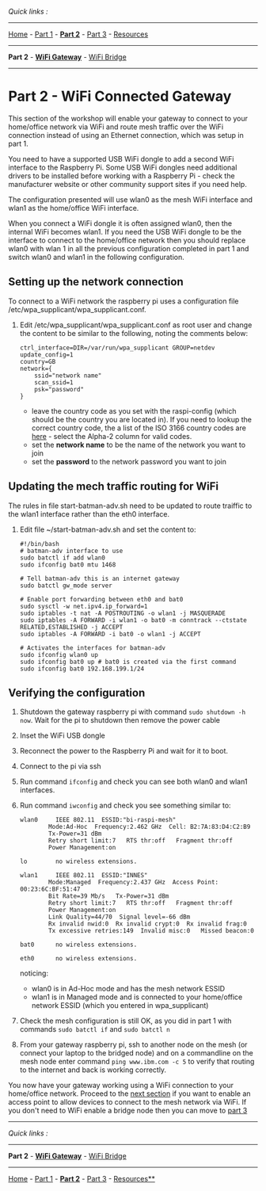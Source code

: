 *Quick links :*
***
[Home](/README.md) - [Part 1](/part1/README.md) - [**Part 2**](/part2/README.md) - [Part 3](/part3/README.md) - [Resources](/additionalResources/README.md)
***
**Part 2** - [**WiFi Gateway**](WIFIGW.md) - [WiFi Bridge](WIFIBRDG.md)
***

# Part 2 - WiFi Connected Gateway

This section of the workshop will enable your gateway to connect to your home/office network via WiFi and route mesh traffic over the WiFi connection instead of using an Ethernet connection,  which was setup in part 1.

You need to have a supported USB WiFi dongle to add a second WiFi interface to the Raspberry Pi.  Some USB WiFi dongles need additional drivers to be installed before working with a Raspberry Pi - check the manufacturer website or other community support sites if you need help.

The configuration presented will use wlan0 as the mesh WiFi interface and wlan1 as the home/office WiFi interface.  

When you connect a WiFi dongle it is often assigned wlan0, then the internal WiFi becomes wlan1.  If you need the USB WiFi dongle to be the interface to connect to the home/office network then you should replace wlan0 with wlan 1 in all the previous configuration completed in part 1 and switch wlan0 and wlan1 in the following configuration.

## Setting up the network connection

To connect to a WiFi network the raspberry pi uses a configuration file /etc/wpa_supplicant/wpa_supplicant.conf.  

1. Edit /etc/wpa_supplicant/wpa_supplicant.conf as root user and change the content to be similar to the following, noting the comments below:

    ```text
    ctrl_interface=DIR=/var/run/wpa_supplicant GROUP=netdev
    update_config=1
    country=GB
    network={
        ssid="network name"
        scan_ssid=1
        psk="password"
    }
    ```

    - leave the country code as you set with the raspi-config (which should be the country you are located in).  If you need to lookup the correct country code, the a list of the ISO 3166 country codes are [here](https://en.wikipedia.org/wiki/List_of_ISO_3166_country_codes) - select the Alpha-2 column for valid codes.
    - set the **network name** to be the name of the network you want to join
    - set the **password** to the network password you want to join

## Updating the mech traffic routing for WiFi

The rules in file start-batman-adv.sh need to be updated to route traiffic to the wlan1 interface rather than the eth0 interface.

1. Edit file ~/start-batman-adv.sh and set the content to:

    ```text
    #!/bin/bash
    # batman-adv interface to use
    sudo batctl if add wlan0
    sudo ifconfig bat0 mtu 1468

    # Tell batman-adv this is an internet gateway
    sudo batctl gw_mode server

    # Enable port forwarding between eth0 and bat0
    sudo sysctl -w net.ipv4.ip_forward=1
    sudo iptables -t nat -A POSTROUTING -o wlan1 -j MASQUERADE
    sudo iptables -A FORWARD -i wlan1 -o bat0 -m conntrack --ctstate RELATED,ESTABLISHED -j ACCEPT
    sudo iptables -A FORWARD -i bat0 -o wlan1 -j ACCEPT

    # Activates the interfaces for batman-adv
    sudo ifconfig wlan0 up
    sudo ifconfig bat0 up # bat0 is created via the first command
    sudo ifconfig bat0 192.168.199.1/24
    ```

## Verifying the configuration

1. Shutdown the gateway raspberry pi with command ```sudo shutdown -h now```.  Wait for the pi to shutdown then remove the power cable
2. Inset the WiFi USB dongle
3. Reconnect the power to the Raspberry Pi and wait for it to boot.
4. Connect to the pi via ssh
5. Run command ```ifconfig``` and check you can see both wlan0 and wlan1 interfaces.
6. Run command ```iwconfig``` and check you see something similar to:

    ```text
    wlan0     IEEE 802.11  ESSID:"bi-raspi-mesh"  
            Mode:Ad-Hoc  Frequency:2.462 GHz  Cell: B2:7A:83:D4:C2:B9
            Tx-Power=31 dBm
            Retry short limit:7   RTS thr:off   Fragment thr:off
            Power Management:on

    lo        no wireless extensions.

    wlan1     IEEE 802.11  ESSID:"INNES"  
            Mode:Managed  Frequency:2.437 GHz  Access Point: 00:23:6C:BF:51:47
            Bit Rate=39 Mb/s   Tx-Power=31 dBm
            Retry short limit:7   RTS thr:off   Fragment thr:off
            Power Management:on
            Link Quality=44/70  Signal level=-66 dBm  
            Rx invalid nwid:0  Rx invalid crypt:0  Rx invalid frag:0
            Tx excessive retries:149  Invalid misc:0   Missed beacon:0

    bat0      no wireless extensions.

    eth0      no wireless extensions.
    ```

    noticing:

    - wlan0 is in Ad-Hoc mode and has the mesh network ESSID
    - wlan1 is in Managed mode and is connected to your home/office network ESSID (which you entered in wpa_supplicant)

7. Check the mesh configuration is still OK, as you did in part 1 with commands  ```sudo batctl if``` and ```sudo batctl n```
8. From your gateway raspberry pi, ssh to another node on the mesh (or connect your laptop to the bridged node) and on a commandline on the mesh node enter command ```ping www.ibm.com -c 5``` to verify that routing to the internet and back is working correctly.

You now have your gateway working using a WiFi connection to your home/office network.  Proceed to the [next section](WIFIBRDG.md) if you want to enable an access point to allow devices to connect to the mesh network via WiFi.  If you don't need to WiFi enable a bridge node then you can move to [part 3](/part3/README.md)

***
*Quick links :*
***
**Part 2** - [**WiFi Gateway**](WIFIGW.md) - [WiFi Bridge](WIFIBRDG.md)
***
[Home](/README.md) - [Part 1](/part1/README.md) - [**Part 2**](/part2/README.md) - [Part 3](/part3/README.md) - [Resources**](/additionalResources/README.md)
